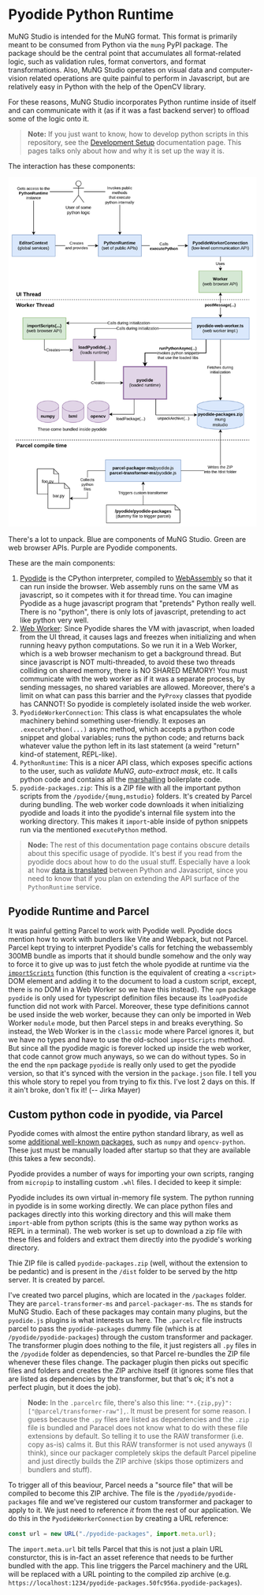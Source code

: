 # Pyodide Python Runtime

MuNG Studio is intended for the MuNG format. This format is primarily meant to be consumed from Python via the `mung` PyPI package. The package should be the central point that accumulates all format-related logic, such as validation rules, format convertors, and format transformations. Also, MuNG Studio operates on visual data and computer-vision related operations are quite painful to perform in Javascript, but are relatively easy in Python with the help of the OpenCV library.

For these reasons, MuNG Studio incorporates Python runtime inside of itself and can communicate with it (as if it was a fast backend server) to offload some of the logic onto it.

> **Note:** If you just want to know, how to develop python scripts in this repository, see the [Development Setup](development-setup.md) documentation page. This pages talks only about how and why it is set up the way it is.

The interaction has these components:

<img src="assets/python-runtime-components.svg" alt="Component digram of the python runtime in MuNG Studio">

There's a lot to unpack. Blue are components of MuNG Studio. Green are web browser APIs. Purple are Pyodide components.

These are the main components:

1. [Pyodide](https://pyodide.org/) is the CPython interpreter, compiled to [WebAssembly](https://webassembly.org/) so that it can run inside the browser. Web assembly runs on the same VM as javascript, so it competes with it for thread time. You can imagine Pyodide as a huge javascript program that "pretends" Python really well. There is no "python", there is only lots of javascript, pretending to act like python very well.
2. [Web Worker](https://developer.mozilla.org/en-US/docs/Web/API/Web_Workers_API/Using_web_workers): Since Pyodide shares the VM with javascript, when loaded from the UI thread, it causes lags and freezes when initializing and when running heavy python computations. So we run it in a Web Worker, which is a web browser mechanism to get a background thread. But since javascript is NOT multi-threaded, to avoid these two threads colliding on shared memory, there is NO SHARED MEMORY! You must communicate with the web worker as if it was a separate process, by sending messages, no shared variables are allowed. Moreover, there's a limit on what can pass this barrier and the `PyProxy` classes that pyodide has CANNOT! So pyodide is completely isolated inside the web worker.
3. `PyodideWorkerConnection`: This class is what encapsulates the whole machinery behind something user-friendly. It exposes an `.executePython(...)` async method, which accepts a python code snippet and global variables; runs the python code; and returns back whatever value the python left in its last statement (a weird "return" kind-of statement, REPL-like).
4. `PythonRuntime`: This is a nicer API class, which exposes specific actions to the user, such as *validate MuNG*, *auto-extract mask*, etc. It calls python code and contains all the [marshalling](https://en.wikipedia.org/wiki/Marshalling_(computer_science)) boilerplate code.
5. `pyodide-packages.zip`: This is a ZIP file with all the important python scripts from the `/pyodide/{mung,mstudio}` folders. It's created by Parcel during bundling. The web worker code downloads it when initializing pyodide and loads it into the pyodide's internal file system into the working directory. This makes it `import`-able inside of python snippets run via the mentioned `executePython` method.

> **Node:** The rest of this documentation page contains obscure details about this specific usage of pyodide. It's best if you read from the pyodide docs about how to do the usual stuff. Especially have a look at how [data is translated](https://pyodide.org/en/stable/usage/type-conversions.html#explicit-conversion-of-proxies) between Python and Javascript, since you need to know that if you plan on extending the API surface of the `PythonRuntime` service.


## Pyodide Runtime and Parcel

It was painful getting Parcel to work with Pyodide well. Pyodide docs mention how to work with bundlers like Vite and Webpack, but not Parcel. Parcel kept trying to interpret Pyodide's calls for fetching the webassembly 300MB bundle as imports that it should bundle somehow and the only way to force it to give up was to just fetch the whole pyodide at runtime via the [`importScripts`](https://developer.mozilla.org/en-US/docs/Web/API/WorkerGlobalScope/importScripts) function (this function is the equivalent of creating a `<script>` DOM element and adding it to the document to load a custom script, except, there is no DOM in a Web Worker so we have this instead). The `npm` package `pyodide` is only used for typescript definition files because its `loadPyodide` function did not work with Parcel. Moreover, these type definitions cannot be used inside the web worker, because they can only be imported in Web Worker `module` mode, but then Parcel steps in and breaks everything. So instead, the Web Worker is in the `classic` mode where Parcel ignores it, but we have no types and have to use the old-school `importScripts` method. But since all the pyodide magic is forever locked up inside the web worker, that code cannot grow much anyways, so we can do without types. So in the end the `npm` package `pyodide` is really only used to get the pyodide version, so that it's synced with the version in the `package.json` file. I tell you this whole story to repel you from trying to fix this. I've lost 2 days on this. If it ain't broke, don't fix it! (-- Jirka Mayer)


## Custom python code in pyodide, via Parcel

Pyodide comes with almost the entire python standard library, as well as some [additional well-known packages](https://pyodide.org/en/stable/usage/packages-in-pyodide.html), such as `numpy` and `opencv-python`. These just must be manually loaded after startup so that they are available (this takes a few seconds).

Pyodide provides a number of ways for importing your own scripts, ranging from `micropip` to installing custom `.whl` files. I decided to keep it simple:

Pyodide includes its own virtual in-memory file system. The python running in pyodide is in some working directly. We can place python files and packages directly into this working directory and this will make them `import`-able from python scripts (this is the same way python works as REPL in a terminal). The web worker is set up to download a zip file with these files and folders and extract them directly into the pyodide's working directory.

Thie ZIP file is called `pyodide-packages.zip` (well, without the extension to be pedantic) and is present in the `/dist` folder to be served by the http server. It is created by parcel.

I've created two parcel plugins, which are located in the `/packages` folder. They are `parcel-transformer-ms` and `parcel-packager-ms`. The `ms` stands for MuNG Studio. Each of these packages may contain many plugins, but the `pyodide.js` plugins is what interests us here. The `.parcelrc` file instructs parcel to pass the `pyodide-packages` dummy file (which is at `/pyodide/pyodide-packages`) through the custom transformer and packager. The transformer plugin does nothing to the file, it just registers all `.py` files in the `/pyodide` folder as dependencies, so that Parcel re-bundles the ZIP file whenever these files change. The packager plugin then picks out specific files and folders and creates the ZIP archive itself (it ignores some files that are listed as dependencies by the transformer, but that's ok; it's not a perfect plugin, but it does the job).

> **Node:** In the `.parcelrc` file, there's also this line: `"*.{zip,py}": ["@parcel/transformer-raw"],`. It must be present for some reason. I guess because the `.py` files are listed as dependencies and the `.zip` file is bundled and Paracel does not know what to do with these file extensions by default. So telling it to use the RAW transformer (i.e. copy as-is) calms it. But this RAW transformer is not used anyways (I think), since our packager completely skips the default Parcel pipeline and just directly builds the ZIP archive (skips those optimizers and bundlers and stuff).

To trigger all of this beaviour, Parcel needs a "source file" that will be compiled to become this ZIP archive. The file is the `/pyodide/pyodide-packages` file and we've registered our custom transformer and packager to apply to it. We just need to reference *it* from the rest of our application. We do this in the `PyodideWorkerConnection` by creating a URL reference:

```js
const url = new URL("./pyodide-packages", import.meta.url);
```

The `import.meta.url` bit tells Parcel that this is not just a plain URL consturctor, this is in-fact an asset reference that needs to be further bundled with the app. This line triggers the Parcel machinery and the URL will be replaced with a URL pointing to the compiled zip archive (e.g. `https://localhost:1234/pyodide-packages.50fc956a.pyodide-packages`).
